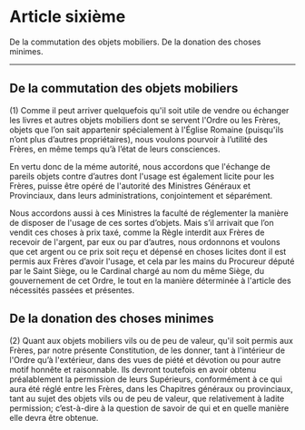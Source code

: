 # Article sixième

De la commutation des objets mobiliers. De la donation des choses minimes.

***

## De la commutation des objets mobiliers

(1) Comme il peut arriver quelquefois qu'il soit utile de vendre ou échanger les livres et autres objets mobiliers dont se servent l'Ordre ou les Frères, objets que l’on sait appartenir spécialement à l'Église Romaine (puisqu'ils n’ont plus d’autres propriétaires), nous voulons pourvoir à l’utilité des Frères, en même temps qu’à l’état de leurs consciences. 

En vertu donc de la méme autorité, nous accordons que l'échange de pareils objets contre d’autres dont l'usage est également licite pour les Frères, puisse être opéré de l'autorité des Ministres Généraux et Provinciaux, dans leurs administrations, conjointement et séparément.

Nous accordons aussi à ces Ministres la faculté de réglementer la manière de disposer de l'usage de ces sortes d’objets. Mais s’il arrivait que l’on vendit ces choses à prix taxé, comme la Règle interdit aux Frères de recevoir de l'argent, par eux ou par d’autres, nous ordonnons et voulons que cet argent ou ce prix soit reçu et dépensé en choses licites dont il est permis aux Frères d’avoir l'usage, et cela par les mains du Procureur député par le Saint Siège, ou le Cardinal chargé au nom du même Siège, du gouvernement de cet Ordre, le tout en la manière déterminée à l'article des nécessités passées et présentes.

## De la donation des choses minimes

(2) Quant aux objets mobiliers vils ou de peu de valeur, qu'il soit permis aux Frères, par notre présente Constitution, de les donner, tant à l'intérieur de l'Ordre qu’à l'extérieur, dans des vues de piété et dévotion ou pour autre motif honnête et raisonnable. Ils devront toutefois en avoir obtenu préalablement la permission de leurs Supérieurs, conformément à ce qui aura été réglé entre les Frères, dans les Chapitres généraux ou provinciaux, tant au sujet des objets vils ou de peu de valeur, que relativement à ladite permission; c’est-à-dire à la question de savoir de qui et en quelle manière elle devra être obtenue.

